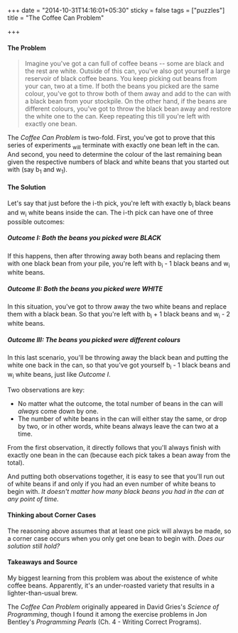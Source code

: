 +++
date = "2014-10-31T14:16:01+05:30"
sticky = false
tags = ["puzzles"]
title = "The Coffee Can Problem"

+++

#### The Problem

>Imagine you've got a can full of coffee beans -- some are black and the rest are white. Outside of this can, you've also got yourself a large reservoir of black coffee beans. You keep picking out beans from your can, two at a time. If both the beans you picked are the same colour, you've got to throw both of them away and add to the can with a black bean from your stockpile. On the other hand, if the beans are different colours, you've got to throw the black bean away and restore the white one to the can. Keep repeating this till you're left with exactly one bean.

The *Coffee Can Problem* is two-fold. First, you've got to prove that this series of experiments <sub>will</sub> terminate with exactly one bean left in the can. And second, you need to determine the colour of the last remaining bean given the respective numbers of black and white beans that you started out with (say b<sub>1</sub> and w<sub>1</sub>).

#### The Solution

Let's say that just before the i-th pick, you're left with exactly b<sub>i</sub> black beans and w<sub>i</sub> white beans inside the can. The i-th pick can have one of three possible outcomes:

##### Outcome I: Both the beans you picked were BLACK

If this happens, then after throwing away both beans and replacing them with one black bean from your pile, you're left with b<sub>i</sub> - 1 black beans and w<sub>i</sub> white beans.

##### Outcome II: Both the beans you picked were WHITE

In this situation, you've got to throw away the two white beans and replace them with a black bean. So that you're left with b<sub>i</sub> + 1 black beans and w<sub>i</sub> - 2 white beans.

##### Outcome III: The beans you picked were different colours

In this last scenario, you'll be throwing away the black bean and putting the white one back in the can, so that you've got yourself b<sub>i</sub> - 1 black beans and w<sub>i</sub> white beans, just like *Outcome I*.

Two observations are key:

* No matter what the outcome, the total number of beans in the can will *always* come down by one.
* The number of white beans in the can will either stay the same, or drop by two, or in other words, white beans always leave the can two at a time.

From the first observation, it directly follows that you'll always finish with exactly one bean in the can (because each pick takes a bean away from the total).

And putting both observations together, it is easy to see that you'll run out of white beans if and only if you had an even number of white beans to begin with. *It doesn't matter how many black beans you had in the can at any point of time.*

#### Thinking about Corner Cases

The reasoning above assumes that at least one pick will always be made, so a corner case occurs when you only get one bean to begin with. *Does our solution still hold?*

#### Takeaways and Source

My biggest learning from this problem was about the existence of white coffee beans. Apparently, it's an under-roasted variety that results in a lighter-than-usual brew.

The *Coffee Can Problem* originally appeared in David Gries's *Science of Programming*, though I found it among the exercise problems in Jon Bentley's *Programming Pearls* (Ch. 4 - Writing Correct Programs).
